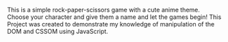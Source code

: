 This is a simple rock-paper-scissors game with a cute anime theme. Choose your character and give them a name and let the games begin!
This Project was created to demonstrate my knowledge of manipulation of the DOM and CSSOM using JavaScript.
